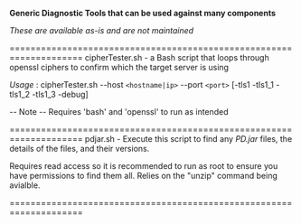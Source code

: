 **Generic Diagnostic Tools that can be used against many components**

*These are available as-is and are not maintained*

====================================================================
cipherTester.sh - a Bash script that loops through openssl ciphers to confirm which the target server is using

*Usage* : cipherTester.sh --host `<hostname|ip>` --port `<port>` [-tls1 -tls1_1 -tls1_2 -tls1_3 -debug]

-- Note --
Requires 'bash' and 'openssl' to run as intended

====================================================================
pdjar.sh - Execute this script to find any *PD.jar* files, the details of the files, and their versions.

Requires read access so it is recommended to run as root to ensure you have permissions to find them all.
Relies on the "unzip" command being avialble.

====================================================================


